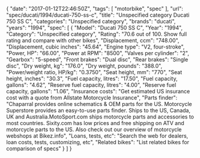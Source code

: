 {
    "date": "2017-01-12T22:46:50Z",
    "tags": [
        "motorbike",
        "spec"
    ],
    "url": "spec\/ducati\/1994\/ducati-750-ss-c",
    "title": "Unspecified category Ducati 750 SS C",
    "categories": "Unspecified category",
    "brands": "ducati",
    "years": "1994",
    "spec": [
        {
            "Model": "Ducati 750 SS C",
            "Year": "1994",
            "Category": "Unspecified category",
            "Rating": "70.6 out of 100. Show full rating and compare with other bikes",
            "Displacement, ccm": "748.00",
            "Displacement, cubic inches": "45.64",
            "Engine type": "V2, four-stroke",
            "Power, HP": "66.00",
            "Power at RPM": "8500",
            "Valves per cylinder": "2",
            "Gearbox": "5-speed",
            "Front brakes": "Dual disc",
            "Rear brakes": "Single disc",
            "Dry weight, kg": "176.0",
            "Dry weight, pounds": "388.0",
            "Power\/weight ratio, HP\/kg": "0.3750",
            "Seat height, mm": "770",
            "Seat height, inches": "30.3",
            "Fuel capacity, litres": "17.50",
            "Fuel capacity, gallons": "4.62",
            "Reserve fuel capacity, litres": "4.00",
            "Reserve fuel capacity, gallons": "1.06",
            "Insurance costs": "Get estimated US insurance cost with a quote from Allstate Motorcycle Insurance",
            "Parts finder": "Chaparral provides online schematics & OEM parts for the US.   Motorcycle Superstore provides an easy-to-use parts finder. Ships to the US, Canada, UK and Australia.MotoSport.com ships motorcycle parts and accessories to most countries.    Sixity.com has low prices and free shipping on ATV and motorcycle parts to the US. Also check out our overview of motorcycle webshops at Bikez.info",
            "Loans, tests, etc": "Search the web for dealers, loan costs, tests, customizing, etc",
            "Related bikes": "List related bikes for comparison of specs"
        }
    ]
}